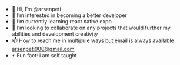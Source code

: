 - 👋 Hi, I’m @arsenpeti
- 👀 I’m interested in becoming a better developer
- 🌱 I’m currently learning react native expo
- 💞️ I’m looking to collaborate on any projects that would further my abilities and development creativity
- 📫 How to reach me in multipule ways but email is always available arsenpeti900@gmail.com
- ⚡ Fun fact: i am self taught

<!---
arsenpeti/arsenpeti is a ✨ special ✨ repository because its `README.md` (this file) appears on your GitHub profile.
You can click the Preview link to take a look at your changes.
--->
